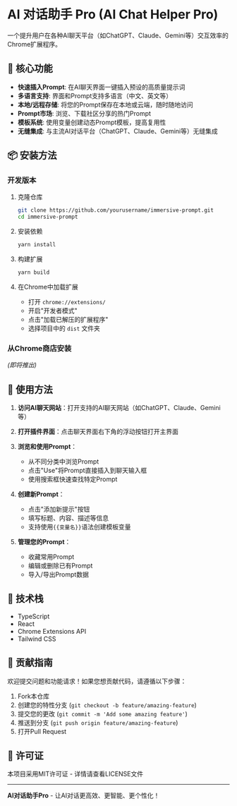 # AI 对话助手 Pro (AI Chat Helper Pro)

一个提升用户在各种AI聊天平台（如ChatGPT、Claude、Gemini等）交互效率的Chrome扩展程序。

## 🌟 核心功能

- **快速插入Prompt**: 在AI聊天界面一键插入预设的高质量提示词
- **多语言支持**: 界面和Prompt支持多语言（中文、英文等）
- **本地/远程存储**: 将您的Prompt保存在本地或云端，随时随地访问
- **Prompt市场**: 浏览、下载社区分享的热门Prompt
- **模板系统**: 使用变量创建动态Prompt模板，提高复用性
- **无缝集成**: 与主流AI对话平台（ChatGPT、Claude、Gemini等）无缝集成

## 📦 安装方法

### 开发版本

1. 克隆仓库
   ```bash
   git clone https://github.com/yourusername/immersive-prompt.git
   cd immersive-prompt
   ```

2. 安装依赖
   ```bash
   yarn install
   ```

3. 构建扩展
   ```bash
   yarn build
   ```

4. 在Chrome中加载扩展
   - 打开 `chrome://extensions/`
   - 开启"开发者模式"
   - 点击"加载已解压的扩展程序"
   - 选择项目中的 `dist` 文件夹

### 从Chrome商店安装
*(即将推出)*

## 🚀 使用方法

1. **访问AI聊天网站**：打开支持的AI聊天网站（如ChatGPT、Claude、Gemini等）

2. **打开插件界面**：点击聊天界面右下角的浮动按钮打开主界面

3. **浏览和使用Prompt**：
   - 从不同分类中浏览Prompt
   - 点击"Use"将Prompt直接插入到聊天输入框
   - 使用搜索框快速查找特定Prompt

4. **创建新Prompt**：
   - 点击"添加新提示"按钮
   - 填写标题、内容、描述等信息
   - 支持使用`{{变量名}}`语法创建模板变量

5. **管理您的Prompt**：
   - 收藏常用Prompt
   - 编辑或删除已有Prompt
   - 导入/导出Prompt数据

## 🔧 技术栈

- TypeScript
- React
- Chrome Extensions API
- Tailwind CSS

## 🤝 贡献指南

欢迎提交问题和功能请求！如果您想贡献代码，请遵循以下步骤：

1. Fork本仓库
2. 创建您的特性分支 (`git checkout -b feature/amazing-feature`)
3. 提交您的更改 (`git commit -m 'Add some amazing feature'`)
4. 推送到分支 (`git push origin feature/amazing-feature`)
5. 打开Pull Request

## 📄 许可证

本项目采用MIT许可证 - 详情请查看LICENSE文件

---

**AI对话助手Pro** - 让AI对话更高效、更智能、更个性化！
